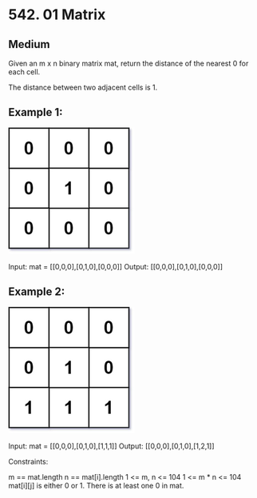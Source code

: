 # 542. 01 Matrix

## Medium

Given an m x n binary matrix mat, return the distance of the nearest 0 for each cell.

The distance between two adjacent cells is 1.

## Example 1:

![alt text](image.png)

Input: mat = [[0,0,0],[0,1,0],[0,0,0]]
Output: [[0,0,0],[0,1,0],[0,0,0]]

## Example 2:

![alt text](image-1.png)

Input: mat = [[0,0,0],[0,1,0],[1,1,1]]
Output: [[0,0,0],[0,1,0],[1,2,1]]

Constraints:

m == mat.length
n == mat[i].length
1 <= m, n <= 104
1 <= m \* n <= 104
mat[i][j] is either 0 or 1.
There is at least one 0 in mat.
